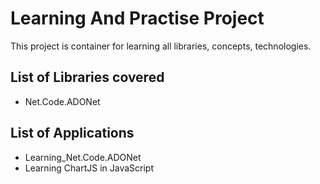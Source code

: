 # Learning And Practise Project

This project is container for learning all libraries, concepts, technologies.

## List of Libraries covered
- Net.Code.ADONet

## List of Applications
- Learning_Net.Code.ADONet
- Learning ChartJS in JavaScript
